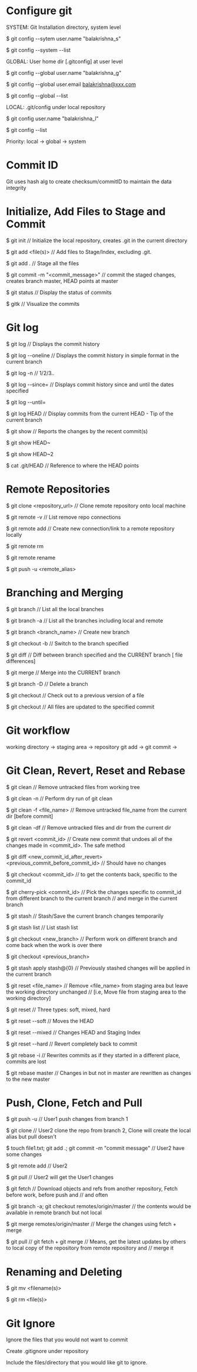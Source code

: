 # Configure git
SYSTEM: Git Installation directory, system level

$ git config --sytem user.name "balakrishna_s"

$ git config --system --list

GLOBAL: User home dir [.gitconfig] at user level

$ git config --global user.name "balakrishna_g" 

$ git config --global user.email balakrishna@xxx.com

$ git config --global --list

LOCAL: .git/config under local repository

$ git config  user.name "balakrishna_l"

$ git config --list  

Priority: local -> global -> system

# Commit ID

Git uses hash alg to create checksum/commitID to maintain the data integrity

# Initialize, Add Files to Stage and Commit

$ git init          // Initialize the local repository, creates .git in the current directory

$ git add <file(s)>      // Add files to Stage/Index, excluding .git. 

$ git add .         // Stage all the files

$ git commit -m "<commit_message>"    // commit the staged changes, creates branch master, HEAD points at master

$ git status        // Display the status of commits

$ gitk           // Visualize the commits


# Git log

$ git log           // Displays the commit history

$ git log --oneline             // Displays the commit history in simple format in the current branch

$ git log -n <number of commits history to display>     //  1/2/3..

$ git log --since=<YYYY-MM-DD>   // Displays commit history since and until the dates specified

$ git log --until=<YYYY-MM-DD> 

$ git log HEAD      // Display commits from the current HEAD - Tip of the current branch

$ git show          // Reports the changes by the recent commit(s)

$ git show HEAD~

$ git show HEAD~2

$ cat .git/HEAD         // Reference to where the HEAD points 


# Remote Repositories

$ git clone <repository_url>         // Clone remote repository onto local machine

$ git remote -v         // List remove repo connections

$ git remote add <alias> <url>       // Create new connection/link to a remote repository locally

$ git remote rm <alias>

$ git remote rename <old-name> <new-name>

$ git push -u <remote_alias> <branch>

# Branching and Merging

$ git branch        // List all the local branches

$ git branch -a        // List all the branches including local and remote

$ git branch <branch_name> // Create new branch

$ git checkout -b <branch>     // Switch to the branch specified

$ git diff <branch>      // Diff between branch specified and the CURRENT branch [ file differences]

$ git merge <branch>        // Merge <branch> into the CURRENT branch

$ git branch -D <branch>        // Delete a branch

$ git checkout <commit> <file>      // Check out to a previous version of a file

$ git checkout <commit>         // All files are updated to the specified commit

# Git workflow 
working directory -> staging area -> repository 
               git add ->     git commit ->

# Git Clean, Revert, Reset and Rebase

$ git clean <options>       // Remove untracked files from working tree

$ git clean -n      // Perform dry run of git clean

$ git clean -f <file_name>     // Remove untracked file_name from the current dir [before commit]

$ git clean -df         // Remove untracked files and dir from the current dir

$ git revert <commit_id>       // Create new commit that undoes all of the changes made in <commit_id>. The safe method

$ git diff <new_commit_id_after_revert> <previous_commit_before_commit_id>  // Should have no changes

$ git checkout <commit_id>      // to get the contents back, specific to the commit_id

$ git cherry-pick <commit_id>   //  Pick the changes specific to commit_id from different branch to the current branch 
                                // and merge in the current branch

$ git stash         // Stash/Save the current branch changes temporarily 

$ git stash list    // List stash list

$ git checkout <new_branch>     // Perform work on different branch and come back when the work is over there

$ git checkout <previous_branch>

$ git stash apply stash@{0}  // Previously stashed changes will be applied in the current branch

$ git reset <file_name> // Remove <file_name> from staging area but leave the working directory unchanged 
                        // [i.e, Move file from staging area to the working directory] 

$ git reset <file>        // Three types: soft, mixed, hard

$ git reset --soft <commit>     // Moves the HEAD

$ git reset --mixed <commit>     // Changes HEAD and Staging Index

$ git reset --hard <commit>        // Revert completely back to commit

$ git rebase -i <base>          // Rewrites commits as if they started in a different place, commits are lost

$ git rebase master <base>      // Changes in <base> but not in master are rewritten as changes to the new master

# Push, Clone, Fetch and Pull

$ git push -u <alias> <branch>      // User1 push changes from branch 1

$ git clone <url>             // User2 clone the repo from branch 2, Clone will create the local alias but pull doesn't

$ touch file1.txt; git add .; git commit -m "commit message"  // User2 have some changes

$ git remote add <alias> <branch>   // User2

$ git pull <alias> <branch>       // User2 will get the User1 changes

$ git fetch <alias> <branch> //  Download objects and refs from another repository, Fetch before work, before push and
                             // and often

$ git branch -a; git checkout remotes/origin/master // the contents would be available in remote branch but not local

$ git merge remotes/origin/master // Merge the changes using fetch + merge

$ git pull  //   git fetch + git merge 
            //   Means, get the latest updates by others to local copy of the repository from remote repository and 
            //   merge it

# Renaming and Deleting

$ git mv <filename(s)>

$ git rm <file(s)>

# Git Ignore
Ignore the files that you would not want to commit

Create .gitignore under repository

Include the files/directory that you would like git to ignore.

